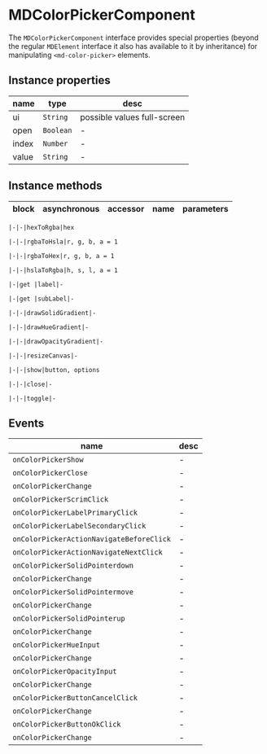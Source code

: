 # MDColorPickerComponent
The `MDColorPickerComponent` interface provides special properties (beyond the regular `MDElement` interface it also has available to it by inheritance) for manipulating `<md-color-picker>` elements.

## Instance properties

name|type|desc
---|---|---
ui|`String`|possible values full-screen
open|`Boolean`|-
index|`Number`|-
value|`String`|-

## Instance methods

block|asynchronous|accessor|name|parameters
---|---|---|---|---

    |-|-|hexToRgba|hex

    |-|-|rgbaToHsla|r, g, b, a = 1

    |-|-|rgbaToHex|r, g, b, a = 1

    |-|-|hslaToRgba|h, s, l, a = 1

    |-|get |label|-

    |-|get |subLabel|-

    |-|-|drawSolidGradient|-

    |-|-|drawHueGradient|-

    |-|-|drawOpacityGradient|-

    |-|-|resizeCanvas|-

    |-|-|show|button, options

    |-|-|close|-

    |-|-|toggle|-

## Events

name|desc
---|---
`onColorPickerShow`|-
`onColorPickerClose`|-
`onColorPickerChange`|-
`onColorPickerScrimClick`|-
`onColorPickerLabelPrimaryClick`|-
`onColorPickerLabelSecondaryClick`|-
`onColorPickerActionNavigateBeforeClick`|-
`onColorPickerActionNavigateNextClick`|-
`onColorPickerSolidPointerdown`|-
`onColorPickerChange`|-
`onColorPickerSolidPointermove`|-
`onColorPickerChange`|-
`onColorPickerSolidPointerup`|-
`onColorPickerChange`|-
`onColorPickerHueInput`|-
`onColorPickerChange`|-
`onColorPickerOpacityInput`|-
`onColorPickerChange`|-
`onColorPickerButtonCancelClick`|-
`onColorPickerChange`|-
`onColorPickerButtonOkClick`|-
`onColorPickerChange`|-
